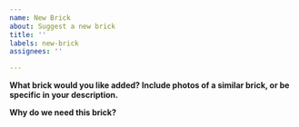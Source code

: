```yaml
---
name: New Brick
about: Suggest a new brick
title: ''
labels: new-brick
assignees: ''

---
```


**What brick would you like added? Include photos of a similar brick, or be specific in your description.**
<!-- YOUR ANSWER HERE -->

**Why do we need this brick?**
<!-- YOUR ANSWER HERE -->
